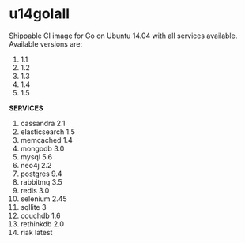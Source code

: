 u14golall
=============

Shippable CI image for Go on Ubuntu 14.04 with all services available. Available versions are:

1. 1.1
2. 1.2
3. 1.3
4. 1.4
5. 1.5

**SERVICES**

1. cassandra 2.1
2. elasticsearch 1.5
3. memcached 1.4
4. mongodb 3.0
5. mysql 5.6
6. neo4j 2.2
7. postgres 9.4
8. rabbitmq 3.5
9. redis 3.0
10. selenium 2.45
11. sqllite 3
12. couchdb 1.6
13. rethinkdb 2.0
14. riak latest

